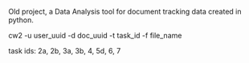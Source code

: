 Old project, a Data Analysis tool for document tracking data created in python.

cw2 -u user_uuid -d doc_uuid -t task_id -f file_name

task ids: 2a, 2b, 3a, 3b, 4, 5d, 6, 7
